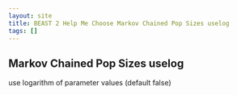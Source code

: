 ```yaml
---
layout: site
title: BEAST 2 Help Me Choose Markov Chained Pop Sizes uselog
tags: []
---
```


## Markov Chained Pop Sizes uselog

use logarithm of parameter values (default false)

